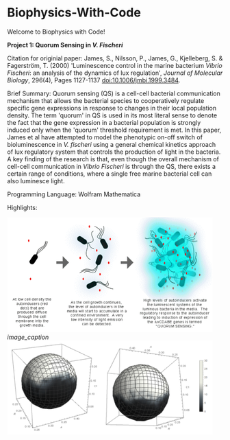 # Biophysics-With-Code

Welcome to Biophysics with Code!

**Project 1: Quorum Sensing in _V. Fischeri_**

Citation for originial paper: James, S., Nilsson, P., James, G., Kjelleberg, S. & Fagerström, T. (2000) 'Luminescence control in the marine bacterium _Vibrio Fischeri_: an analysis of the dynamics of lux regulation', _Journal of Molecular Biology_, 296(4), Pages 1127-1137 [doi:10.1006/jmbi.1999.3484](https://pubmed.ncbi.nlm.nih.gov/10686109/).

Brief Summary: Quorum sensing (QS) is a cell-cell bacterial communication mechanism that allows the bacterial species to cooperatively regulate specific gene expressions in response to changes in their local population density. The term 'quorum' in QS is used in its most literal sense to denote the fact that the gene expression in a bacterial population is strongly induced only when the 'quorum' threshold requirement is met. In this paper, James et al have attempted to model the phenotypic on-off switch of bioluminescence in _V. fischeri_ using a general chemical kinetics approach of lux regulatory system that controls the production of light in the bacteria. A key finding of the research is that, even though the overall mechanism of cell-cell communication in _Vibrio Fischeri_ is through the QS, there exists a certain range of conditions, where a single free marine bacterial cell can also luminesce light.

Programming Language: Wolfram Mathematica 

Highlights: 

<img src="Project_1_Highlight_a.png" width="480"><em>image_caption</em> <img src="Project_1_Highlight_b.PNG" width="480">
